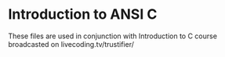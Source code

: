 # Introduction to ANSI C

These files are used in conjunction with Introduction to C course broadcasted on livecoding.tv/trustifier/

